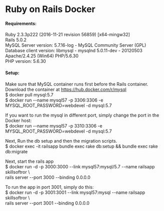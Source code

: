 # Ruby on Rails Docker

#### Requirements:
Ruby 2.3.3p222 (2016-11-21 revision 56859) [x64-mingw32]   
Rails 5.0.2   
MySQL Server version: 5.7.16-log - MySQL Community Server (GPL)   
Database client version: libmysql - mysqlnd 5.0.11-dev - 20120503   
Apache/2.4.25 (Win64) PHP/5.6.30   
PHP version: 5.6.30   

#### Setup:
Make sure that MySQL container runs first before the Rails container. Download the container at https://hub.docker.com/r/mysql   
$ docker pull mysql:5.7   
$ docker run --name mysql57 -p 3306:3306 -e MYSQL_ROOT_PASSWORD=webdevel -d mysql:5.7   

If you want to run the mysql in different port, simply change the port in the Docker host:   
$ docker run --name mysql57 -p 3310:3306 -e MYSQL_ROOT_PASSWORD=webdevel -d mysql:5.7   

Next, Run the db setup and then the migration scripts.   
$ docker exec -it railsapp bundle exec rake db:setup && bundle exec rake db:migrate   

Next, start the rails app   
$ docker run -d -p 3000:3000 --link mysql57:mysql/5.7 --name railsapp skillsoftror \   
 rails server --port 3000 --binding 0.0.0.0   

To run the app in port 3001, simply do this:   
$ docker run -d -p 3001:3001 --link mysql57:mysql --name railsapp skillsoftror \   
 rails server --port 3001 --binding 0.0.0.0   
